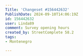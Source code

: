 ```yaml
---
Title: 'Changeset #156442632'
PublishDate: 2024-09-10T14:06:19Z
id: 156442632
user: Linda89
comment: Survey opening hours
created_by: StreetComplete 58.2
tags:
- Montenegro

---
```

